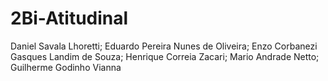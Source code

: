 # 2Bi-Atitudinal
Daniel Savala Lhoretti; Eduardo Pereira Nunes de Oliveira; Enzo Corbanezi Gasques Landim de Souza; Henrique Correia Zacari; Mario Andrade Netto; Guilherme Godinho Vianna
